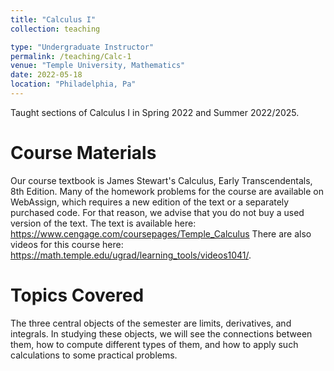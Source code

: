 ```yaml
---
title: "Calculus I"
collection: teaching

type: "Undergraduate Instructor"
permalink: /teaching/Calc-1
venue: "Temple University, Mathematics"
date: 2022-05-18
location: "Philadelphia, Pa"
---
```


 Taught sections of Calculus I in Spring 2022 and Summer 2022/2025.


Course Materials
======
Our course textbook is James Stewart's Calculus, Early Transcendentals, 8th Edition. Many of the homework problems for the course are available on WebAssign, which requires a new edition of the text or a separately purchased code. For that reason, we advise that you do not buy a used version of the text. The text is available here: https://www.cengage.com/coursepages/Temple_Calculus There are also videos for this course here: https://math.temple.edu/ugrad/learning_tools/videos1041/.

Topics Covered
======
The three central objects of the semester are limits, derivatives, and integrals. In studying these objects, we will see the connections between them, how to compute different types of them, and how to apply such calculations to some practical problems.
